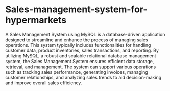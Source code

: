 # Sales-management-system-for-hypermarkets
A Sales Management System using MySQL is a database-driven application designed to streamline and enhance the process of managing sales operations. This system typically includes functionalities for handling customer data, product inventories, sales transactions, and reporting. By utilizing MySQL, a robust and scalable relational database management system, the Sales Management System ensures efficient data storage, retrieval, and management. The system can support various operations such as tracking sales performance, generating invoices, managing customer relationships, and analyzing sales trends to aid decision-making and improve overall sales efficiency.
